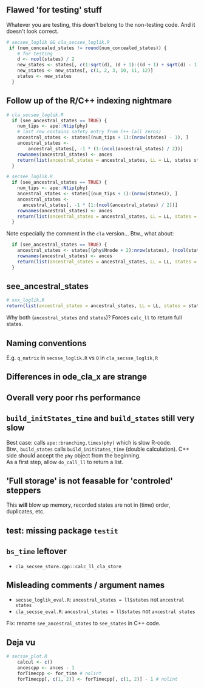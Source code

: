 ## Flawed 'for testing' stuff

Whatever you are testing, this doen't belong to the non-testing
code. And it doesn't look correct.

```R
# secsee_loglik && cla_secsee_loglik.R
 if (num_concealed_states != round(num_concealed_states)) {
    # for testing
    d <- ncol(states) / 2
    new_states <- states[, c(1:sqrt(d), (d + 1):((d + 1) + sqrt(d) - 1))]
    new_states <- new_states[, c(1, 2, 3, 10, 11, 12)]
    states <- new_states
  }
```

## Follow up of the R/C++ indexing nightmare

```R
# cla_secsee_loglik.R
  if (see_ancestral_states == TRUE) {
    num_tips <- ape::Ntip(phy)
    # last row contains safety entry from C++ (all zeros)
    ancestral_states <- states[(num_tips + 1):(nrow(states) - 1), ]
    ancestral_states <-
        ancestral_states[, -1 * (1:(ncol(ancestral_states) / 2))]
    rownames(ancestral_states) <- ances
    return(list(ancestral_states = ancestral_states, LL = LL, states states))
  }

# secsee_loglik.R
  if (see_ancestral_states == TRUE) {
    num_tips <- ape::Ntip(phy)
    ancestral_states <- states[(num_tips + 1):(nrow(states)), ]
    ancestral_states <-
      ancestral_states[, -1 * (1:(ncol(ancestral_states) / 2))]
    rownames(ancestral_states) <- ances
    return(list(ancestral_states = ancestral_states, LL = LL, states = states))
  }
```

Note especially the comment in the `cla` version...
Btw., what about:

```R
  if (see_ancestral_states == TRUE) {
    ancestral_states <- states[(phy$Nnode + 2):nrow(states), (ncol(states) + 1) - ((ncol(states) / 2):1)]
    rownames(ancestral_states) <- ances
    return(list(ancestral_states = ancestral_states, LL = LL, states = states))
  }
```

## see_ancestral_states

```R
# xxx_loglik.R
return(list(ancestral_states = ancestral_states, LL = LL, states = states))
```

Why both (`ancestral_states` and `states`)? Forces `calc_ll` to return full states.

## Naming conventions

E.g. `q_matrix` in `secsse_loglik.R` vs `Q` in `cla_secsse_loglik,R`

## Differences in ode_cla_x are strange

## Overall very poor rhs performance

## `build_initStates_time` and `build_states` still very slow

Best case: calls `ape::branching.times(phy)` which is slow R-code.<br>
Btw., `build_states` calls `build_initStates_time` (double calculation).
C++ side should accept the `phy` object from the beginning.<br>
As a first step, allow `do_call_ll` to return a list.

## 'Full storage' is not feasable for 'controled' steppers

This **will** blow up memory, recorded states are not in (time) order, duplicates, etc.

## test: missing package `testit`

## `bs_time` leftover

* `cla_secsee_store.cpp::calc_ll_cla_store`

## Misleading comments / argument names

* `secsse_loglik_eval.R`: `ancestral_states = ll$states` not `ancestral states`
* `cla_secsse_eval.R`: `ancestral_states = ll$states` not `ancestral states`

Fix: rename `see_ancestral_states` to `see_states` in C++ code.

## Deja vu

```R
# secsse_plot.R
    calcul <- c()
    ancescpp <- ances - 1
    forTimecpp <- for_time # nolint
    forTimecpp[, c(1, 2)] <- forTimecpp[, c(1, 2)] - 1 # nolint
```

